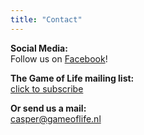 ```yaml
---
title: "Contact"
---
```


__Social Media:__<br>
Follow us on [Facebook](<https://www.facebook.com/TheGameOfLife.nl>)!


__The Game of Life mailing list:__<br>
<a href="mailto:casper@gameoflife.nl?subject=subscribe me&body=please keep me posted on WFS events">click to subscribe</a>

__Or send us a mail:__<br>
[casper@gameoflife.nl](mailto:casper@gamoflife.nl)

